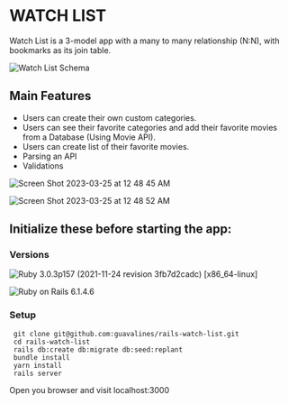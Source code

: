 # WATCH LIST

Watch List is a 3-model app with a many to many relationship (N:N), with bookmarks as its join table.


![Watch List Schema](https://user-images.githubusercontent.com/100665876/210877301-71272343-532e-42f7-8449-1af1b1e182fe.jpeg)

## Main Features

- Users can create their own custom categories.
- Users can see their favorite categories and add their favorite movies from a Database (Using Movie API).
- Users can create list of their favorite movies.
- Parsing an API
- Validations

![Screen Shot 2023-03-25 at 12 48 45 AM](https://user-images.githubusercontent.com/100665876/227704798-6df8791b-f68a-4c38-ae3f-d8fd587a7605.jpeg)

![Screen Shot 2023-03-25 at 12 48 52 AM](https://user-images.githubusercontent.com/100665876/227704876-b34c65bd-820b-477b-86eb-0233b898683a.jpeg)


## Initialize these before starting the app:

### Versions


![Ruby](https://img.shields.io/badge/Ruby-CC342D?style=for-the-badge&logo=ruby&logoColor=white) 3.0.3p157 (2021-11-24 revision 3fb7d2cadc) [x86_64-linux]

![Ruby on Rails](https://img.shields.io/badge/Ruby_on_Rails-CC0000?style=for-the-badge&logo=ruby-on-rails&logoColor=white) 6.1.4.6

### Setup

```
 git clone git@github.com:guavalines/rails-watch-list.git
 cd rails-watch-list
 rails db:create db:migrate db:seed:replant
 bundle install
 yarn install
 rails server
```

Open you browser and visit localhost:3000
